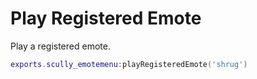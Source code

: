 # Play Registered Emote

Play a registered emote.
```lua
exports.scully_emotemenu:playRegisteredEmote('shrug')
```
